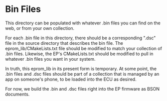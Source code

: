 # Bin Files

This directory can be populated with whatever .bin files you can find on the web, or from your own collection.

For each .bin file in this directory, there should be a corresponding ".dsc" file in the source directory
that describes the bin file. The eprom_lib/CMakeLists.txt file should be modified to match your collection
of .bin files. Likewise, the EP's CMakeLists.txt should be modified to pull in whatever .bin files
you want in your system.

In truth, this eprom_lib in its present form is temporary. At some point, the .bin files and .dsc files
should be part of a collection that is managed by an app on someone's phone, to be loaded into the ECU
as desired.

For now, we build the .bin and .dsc files right into the EP firmware as BSON documents.
